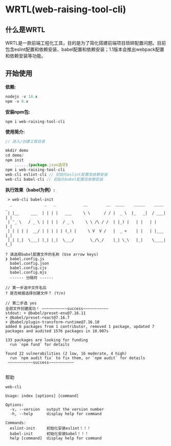 # WRTL(web-raising-tool-cli)



## 什么是WRTL

WRTL是一款前端工程化工具，目的是为了简化搭建前端项目琐碎配置问题。目前包含eslint配置和依赖安装、babel配置和依赖安装；1.1版本会推出webpack配置和依赖安装等功能。



## 开始使用

**依赖:**

```javascript
nodejs -v 14.x
npm -v 6.x
```



**安装npm包:**

```
npm i web-raising-tool-cli
```



**使用简介:**

```javascript
// 进入/创建工程目录

mkdir demo
cd demo/
npm init
	......(package.json选项)
npm i web-raising-tool-cli
web-cli eslint-cli // 初始化eslint配置及依赖安装
web-cli babel-cli // 初始化babel配置及依赖安装
```



**执行效果（babel为例）:**

```
 > web-cli babel-init
  _              _   _            __        __  ____    _____    ____   _
 | |__     ___  | | | |   ___     \ \      / / |  _ \  |_   _|  / ___| | |
 | '_ \   / _ \ | | | |  / _ \     \ \ /\ / /  | |_) |   | |   | |     | |
 | | | | |  __/ | | | | | (_) |     \ V  V /   |  _ <    | |   | |___  |_|
 |_| |_|  \___| |_| |_|  \___/       \_/\_/    |_| \_\   |_|    \____| (_)
 
? 请选择babel配置文件的名称 (Use arrow keys)
❯ babel.config.js
  babel.config.json
  babel.config.cjs
  babel.config.mjs
  ------ 分隔符 ------
  
// 第一步选中文件名后  
? 是否根据选择创建文件？ (Y/n)  
  
// 第二步选 yes
全部文件创建成功！ ~~~~~~~~~~~success~~~~~~~~~~~
stdout: + @babel/preset-env@7.16.11
+ @babel/preset-react@7.16.7
+ @babel/plugin-transform-runtime@7.16.10
added 6 packages from 1 contributor, removed 1 package, updated 7 packages and audited 1576 packages in 10.907s

133 packages are looking for funding
  run `npm fund` for details

found 22 vulnerabilities (2 low, 16 moderate, 4 high)
  run `npm audit fix` to fix them, or `npm audit` for details
 ~~~~~~~~~~~success~~~~~~~~~~~
  
```



帮助

```
web-cli

Usage: index [options] [command]

Options:
  -v, --version   output the version number
  -h, --help      display help for command

Commands:
  eslint-init     初始化安装eslint！！！
  babel-init      初始化安装babel！！！
  help [command]  display help for command
```


